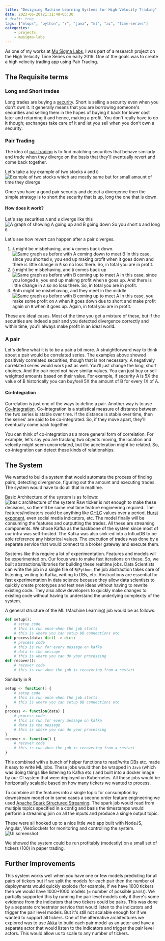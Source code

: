 ```yaml
---
title: "Designing Machine Learning Systems for High Velocity Trading"
date: 2023-06-20T21:31:48+05:30
# draft: true
tags: ["mlops", "python", "r", "java", "ml", "ai", "time-series"]
categories:
    - projects
    - musigma-labs
---
```


As one of my works at [Mu Sigma Labs](https://www.mu-sigma.com/our-platform/business-intelligence-services-innovation-lab), I was part of a research project on the High Velocity Time Series on early 2019. One of the goals was to create a high velocity trading app using Pair Trading.

## The Requisite terms
### Long and Short trades
Long trades are buying a [security](https://en.wikipedia.org/wiki/Security_(finance)). Short is selling a security even when you don't own it. It generally means that you are borrowing someone's securities and selling them in the hopes of buying it back for lower cost later and returning it and hence, making a profit. You don't really have to do it though; exchanges take care of it and let you sell when you don't own a security.
### Pair Trading
The idea of [pair trading](https://en.wikipedia.org/wiki/Pairs_trade) is to find matching securities that behave similarly and trade when they diverge on the basis that they'll eventually revert and come back together.

Let's take a toy example of two stocks `A` and `B`
![Example of two stocks which are mostly same but for small amount of time they diverge](/images/high-velocity-trading-ml-systems/pair-example.png)

Once you have a good pair security and detect a divergence then the simple strategy is to short the security that is up, long the one that is down. 
#### How does it work?
Let's say securities `A` and `B` diverge like this
![A graph of showing A going up and B going down](/images/high-velocity-trading-ml-systems/pair-diverge.png)
So you short `A` and long `B`.

Let's see how revert can happen after a pair diverges.
1. `A` might be misbehaving, and `A` comes back down. ![Same graph as before with A coming down to meet B](/images/high-velocity-trading-ml-systems/pair-revert-1.png) In this case, since you shorted `A`, you end up making profit when it goes down and there is little change in `B` so no loss there. So, in total you are in profit.
2. `B` might be misbehaving, and `B` comes back up ![Same graph as before with B coming up to meet A](/images/high-velocity-trading-ml-systems/pair-revert-2.png) In this case, since you longed `B`, you end up making profit when `B` goes up. And there is little change in `A` so no loss there. So, in total you are in profit.
3. Both might be misbehaving, and they meet in the middle ![Same graph as before with B coming up to meet A](/images/high-velocity-trading-ml-systems/pair-revert-3.png) In this case, you make some profit on `A` when it goes down due to short and make profit again on `B` when it goes up. Again, in total you are in profit.

These are ideal cases. Most of the time you get a mixture of these, but if the securities are indeed a pair and you detected divergence correctly and within time, you'll always make profit in an ideal world.
### A pair
Let's define what it is to be a pair a bit more. A straightforward way to think about a pair would be correlated series. The examples above showed positively correlated securities, though that is not necessary. A negatively correlated series would work just as well. You'll just change the long, short choices. And the pair need not have similar values. You can just buy or sell weighted amounts based on their value. For example, if security A is 5X the value of B historically you can buy/sell 5X the amount of B for every 1X of A. 

#### Co-Integration
Correlation is just one of the ways to define a pair. Another way is to use [Co-Integration](https://en.wikipedia.org/wiki/Co-integration). Co-Integration is a statistical measure of distance between the two series is stable over time. If the distance is stable over time, then the series' are said to be co-integrated. So, if they move apart, they'll eventually come back together.
<!-- More detailed discussion of cointegration? you can talk about how you can think of cointegrated at order 2 can mean the two series are related at "acceleration" instead of "velocity" -->
You can think of co-integration as a more general form of correlation. For example, let's say you are tracking two objects moving, the location and velocity might seem uncorrelated, but the acceleration might be related. So, co-integration can detect these kinds of relationships.

## The System
We wanted to build a system that would automate the process of finding pairs, detecting divergence, figuring out the amount and executing trades. The system would have to do all that in realtime. 

Basic Architecture of the system is as follows:
![basic architecture of the system](/images/high-velocity-trading-ml-systems/basic-architecture.png)
Raw ticker is not enough to make these decisions, so there'll be some real time feature engineering required. The features/indicators could be anything like [OHLC](https://en.wikipedia.org/wiki/Open-high-low-close_chart) values over a period, [Hurst exponent](https://en.wikipedia.org/wiki/Hurst_exponent), even social media indicators, etc. The model finally will be consuming the features and outputting the trades. All these are streaming components. We chose Kafka as the backbone of the system since most of our infra was self-hosted. The Kafka was also sink-ed into a InfluxDB to be able reference any historical values. The execution of trades was done by a separate service that would connect to a broker gateway and execute them.

Systems like this require a lot of experimentation. Features and models will be experimented on. Our focus was to make fast iterations on these. So, we built abstractions/libraries for building these realtime jobs. Data Scientists can write the job in a single file of `R`/`Python`, the job abstraction takes care of listening, writing to Kafka, writing to DBs, etc. Abstractions are essential for fast experimentation in data science because they allow data scientists to quickly create prototypes and test new ideas without having to rewrite existing code. They also allow developers to quickly make changes to existing code without having to understand the underlying complexity of the system.

A general structure of the ML (Machine Learning) job would be as follows:
```python
def setup():
    # setup code
    # this is run once when the job starts
    # this is where you can setup DB connections etc
def process(data: dict) -> dict:
    # process code
    # this is run for every message on kafka
    # data is the message
    # this is where you can do your processing
def recover():
    # recover code
    # this is run when the job is recovering from a restart
```
Similarly in R
```R
setup <- function() {
    # setup code
    # this is run once when the job starts
    # this is where you can setup DB connections etc
}
process <- function(data) {
    # process code
    # this is run for every message on kafka
    # data is the message
    # this is where you can do your processing
}
recover <- function() {
    # recover code
    # this is run when the job is recovering from a restart
}
```
This combined with a bunch of helper functions to read/write DBs etc. made it easy to write ML jobs. These jobs would then be wrapped in `Java` (which was doing things like listening to Kafka etc.) and built into a docker image by our CI system that were deployed on Kubernetes. All these jobs would be horizontally scalable based on how many tickers we wanted to process.

To combine all the features into a single topic for consumption by downstream model or in some cases a second order feature engineering we used [Apache Spark Structured Streaming](https://spark.apache.org/docs/latest/structured-streaming-programming-guide.html#overview). The spark job would read from multiple topics specified in a config and basis the timestamps would perform a streaming join on all the inputs and produce a single output topic. 

These were all hooked up to a nice little web app built with NodeJS, Angular, WebSockets for monitoring and controlling the system. 
![UI screenshot](/images/high-velocity-trading-ml-systems/screenshot.jpg)

We showed the system could be run profitably (modestly) on a small set of tickers (100) in paper trading. 

## Further Improvements
This system works well when you have one or few models predicting for all pairs of tickers but if we split the models for each pair then the number of deployments would quickly explode (for example, if we have 1000 tickers then we would have 1000*1000 models (= number of possible pairs)). We partially supported this by running the pair level models only if there's some evidence from the indicators that two tickers could be pairs. This was done by a separate orchestrator service that would listen to the indicators and trigger the pair level models. But it's still not scalable enough for if we wanted to support all tickers. One of the alternative architectures we explored was to use [Akka](https://akka.io/) to build each pair model as an actor and have a separate actor that would listen to the indicators and trigger the pair level actors. This would allow us to scale to any number of tickers. 